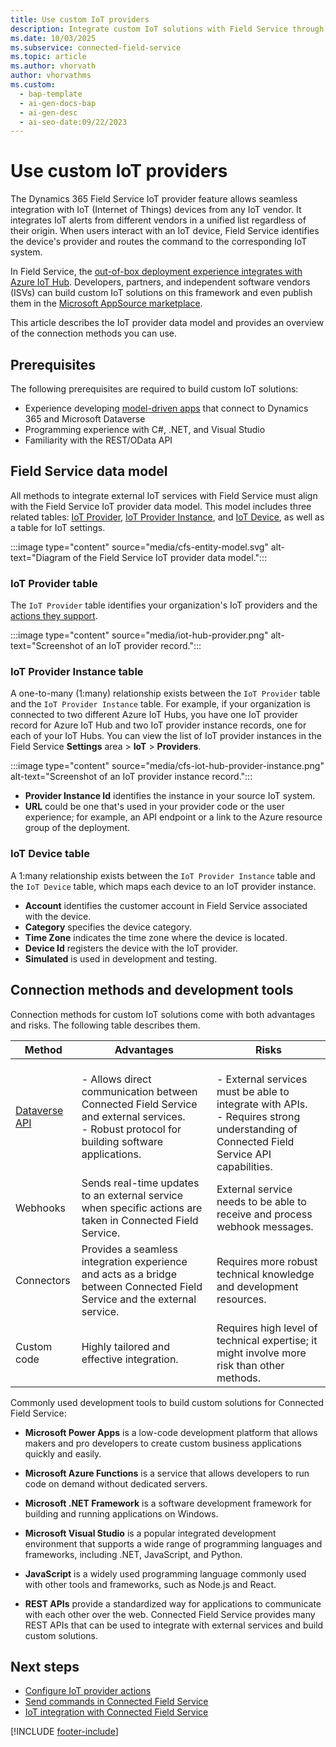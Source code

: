 ```yaml
---
title: Use custom IoT providers
description: Integrate custom IoT solutions with Field Service through the IoT provider feature, which allows users to interact with IoT-enabled devices from any vendor.
ms.date: 10/03/2025
ms.subservice: connected-field-service
ms.topic: article
ms.author: vhorvath
author: vhorvathms
ms.custom:
  - bap-template
  - ai-gen-docs-bap
  - ai-gen-desc
  - ai-seo-date:09/22/2023
---
```


# Use custom IoT providers

The Dynamics 365 Field Service IoT provider feature allows seamless integration with IoT (Internet of Things) devices from any IoT vendor. It integrates IoT alerts from different vendors in a unified list regardless of their origin. When users interact with an IoT device, Field Service identifies the device's provider and routes the command to the corresponding IoT system.

In Field Service, the [out-of-box deployment experience integrates with Azure IoT Hub](installation-setup-iothub.md). Developers, partners, and independent software vendors (ISVs) can build custom IoT solutions on this framework and even publish them in the [Microsoft AppSource marketplace](https://appsource.microsoft.com/).

This article describes the IoT provider data model and provides an overview of the connection methods you can use.

## Prerequisites

The following prerequisites are required to build custom IoT solutions:

- Experience developing [model-driven apps](/powerapps/developer/model-driven-apps/overview) that connect to Dynamics 365 and Microsoft Dataverse
- Programming experience with C#, .NET, and Visual Studio
- Familiarity with the REST/OData API

## Field Service data model

All methods to integrate external IoT services with Field Service must align with the Field Service IoT provider data model. This model includes three related tables: [IoT Provider](#iot-provider-table), [IoT Provider Instance](#iot-provider-instance-table), and [IoT Device](#iot-device-table), as well as a table for IoT settings.

:::image type="content" source="media/cfs-entity-model.svg" alt-text="Diagram of the Field Service IoT provider data model.":::

### IoT Provider table

The `IoT Provider` table identifies your organization's IoT providers and the [actions they support](cfs-configure-actions.md).

:::image type="content" source="media/iot-hub-provider.png" alt-text="Screenshot of an IoT provider record.":::

### IoT Provider Instance table

A one-to-many (1:many) relationship exists between the `IoT Provider` table and the `IoT Provider Instance` table. For example, if your organization is connected to two different Azure IoT Hubs, you have one IoT provider record for Azure IoT Hub and two IoT provider instance records, one for each of your IoT Hubs. You can view the list of IoT provider instances in the Field Service **Settings** area > **IoT** > **Providers**.

:::image type="content" source="media/cfs-iot-hub-provider-instance.png" alt-text="Screenshot of an IoT provider instance record.":::

- **Provider Instance Id** identifies the instance in your source IoT system.
- **URL** could be one that's used in your provider code or the user experience; for example, an API endpoint or a link to the Azure resource group of the deployment.

### IoT Device table

A 1:many relationship exists between the `IoT Provider Instance` table and the `IoT Device` table, which maps each device to an IoT provider instance.

- **Account** identifies the customer account in Field Service associated with the device.
- **Category** specifies the device category.
- **Time Zone** indicates the time zone where the device is located.
- **Device Id** registers the device with the IoT provider.
- **Simulated** is used in development and testing.

## Connection methods and development tools

Connection methods for custom IoT solutions come with both advantages and risks. The following table describes them.

| Method | Advantages | Risks |
|---|---|---|
| [Dataverse API](/power-apps/developer/data-platform/overview) | - Allows direct communication between Connected Field Service and external services.<br/>- Robust protocol for building software applications. | <br/>- External services must be able to integrate with APIs.<br/>- Requires strong understanding of Connected Field Service API capabilities. |
| Webhooks | Sends real-time updates to an external service when specific actions are taken in Connected Field Service. | External service needs to be able to receive and process webhook messages. |
| Connectors | Provides a seamless integration experience and acts as a bridge between Connected Field Service and the external service. | Requires more robust technical knowledge and development resources. |
| Custom code | Highly tailored and effective integration. | Requires high level of technical expertise; it might involve more risk than other methods. |

Commonly used development tools to build custom solutions for Connected Field Service:

- **Microsoft Power Apps** is a low-code development platform that allows makers and pro developers to create custom business applications quickly and easily.

- **Microsoft Azure Functions** is a service that allows developers to run code on demand without dedicated servers.

- **Microsoft .NET Framework** is a software development framework for building and running applications on Windows.

- **Microsoft Visual Studio** is a popular integrated development environment that supports a wide range of programming languages and frameworks, including .NET, JavaScript, and Python.

- **JavaScript** is a widely used programming language commonly used with other tools and frameworks, such as Node.js and React.

- **REST APIs** provide a standardized way for applications to communicate with each other over the web. Connected Field Service provides many REST APIs that can be used to integrate with external services and build custom solutions.

## Next steps

- [Configure IoT provider actions](cfs-configure-actions.md)
- [Send commands in Connected Field Service](cfs-commands.md)
- [IoT integration with Connected Field Service](cfs-connect-data-overview.md)

[!INCLUDE [footer-include](../includes/footer-banner.md)]
